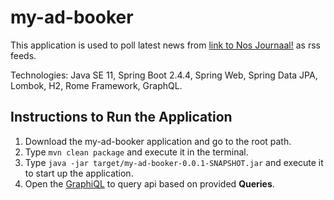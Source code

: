 # my-ad-booker

This application is used to poll latest news from [link to Nos Journaal!](http://feeds.nos.nl/nosjournaal?format=xml) as rss feeds.


Technologies: Java SE 11, Spring Boot 2.4.4, Spring Web, Spring Data JPA, Lombok, H2, Rome Framework, GraphQL.

## Instructions to Run the Application

1. Download the my-ad-booker application and go to the root path. 
2. Type `mvn clean package` and execute it in the terminal. 
3. Type `java -jar target/my-ad-booker-0.0.1-SNAPSHOT.jar` and execute it to start up the application.
4. Open the [GraphiQL](http://localhost:8080/graphiql) to query api based on provided **Queries**.
